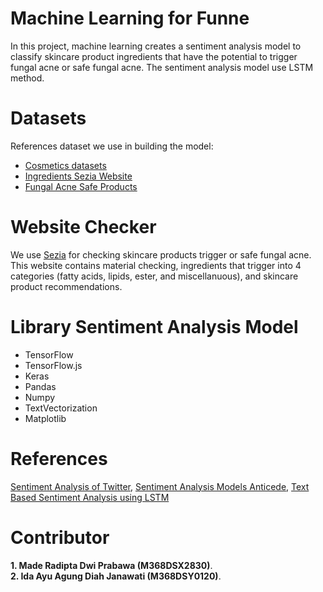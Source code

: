# Machine Learning for Funne

In this project, machine learning creates a sentiment analysis model to classify skincare product ingredients that have the potential to trigger fungal acne or safe fungal acne. The sentiment analysis model use LSTM method.

# Datasets
References dataset we use in building the model:
- [Cosmetics datasets](https://www.kaggle.com/datasets/kingabzpro/cosmetics-datasets)
- [Ingredients Sezia Website](https://www.sezia.co/ingredients)
- [Fungal Acne Safe Products](https://simpleskincarescience.com/fungal-acne-products-malassezia-pityrosporum-folliculitis/)

# Website Checker

We use [Sezia](https://www.sezia.co/) for checking skincare products trigger or safe fungal acne. This website contains material checking, ingredients that trigger into 4 categories (fatty acids, lipids, ester, and miscellanuous), and skincare product recommendations.


# Library Sentiment Analysis Model
- TensorFlow
- TensorFlow.js
- Keras
- Pandas
- Numpy
- TextVectorization
- Matplotlib

# References
[Sentiment Analysis of Twitter](https://github.com/somvirs57/twitter_sentiment_analysis/blob/master/sentiment_analysis_of_twitter_dataset.py), 
[Sentiment Analysis Models Anticede](https://github.com/RashidMaulana/Anticede/blob/main/Machine%20Learning/model/model_anticede.ipynb), 
[Text Based Sentiment Analysis using LSTM](https://www.ijert.org/text-based-sentiment-analysis-using-lstm)

# Contributor

**1. Made Radipta Dwi Prabawa (M368DSX2830)**.\
**2. Ida Ayu Agung Diah Janawati (M368DSY0120)**.
